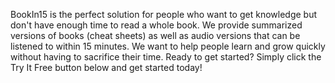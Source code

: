 BookIn15 is the perfect solution for people who want to get knowledge but don't have enough time to read a whole book. We provide summarized versions of books (cheat sheets) as well as audio versions that can be listened to within 15 minutes. We want to help people learn and grow quickly without having to sacrifice their time. Ready to get started? Simply click the Try It Free button below and get started today!

